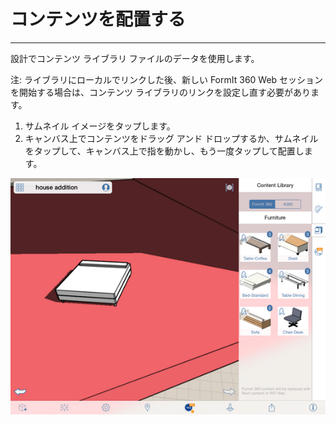 

# コンテンツを配置する

---

設計でコンテンツ ライブラリ ファイルのデータを使用します。

注: ライブラリにローカルでリンクした後、新しい FormIt 360 Web セッションを開始する場合は、コンテンツ ライブラリのリンクを設定し直す必要があります。

1. サムネイル イメージをタップします。
2. キャンバス上でコンテンツをドラッグ アンド ドロップするか、サムネイルをタップして、キャンバス上で指を動かし、もう一度タップして配置します。

![](Images/GUID-06277C2F-5F72-4F85-8576-E50177357B94-low.png)

